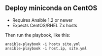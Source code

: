 ## Deploy miniconda on CentOS

- Requires Ansible 1.2 or newer
- Expects CentOS/RHEL 7.x hosts

Then run the playbook, like this:

	ansible-playbook -i hosts site.yml
	ansible-playbook -i host.ip, site.yml